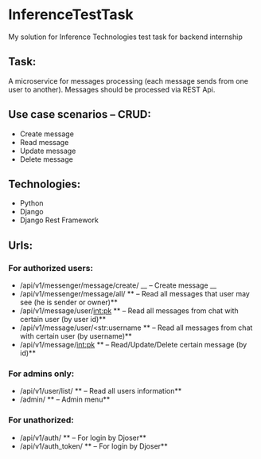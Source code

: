 # InferenceTestTask
My solution for Inference Technologies test task for backend internship
## Task:
A microservice for messages processing (each message sends from one user to another). Messages should be processed via REST Api.
## Use case scenarios – CRUD:
* Create message
* Read message
* Update message
* Delete message
## Technologies:
* Python
* Django
* Django Rest Framework
## Urls:
### For authorized users:
* /api/v1/messenger/message/create/ __ – Create message __
* /api/v1/messenger/message/all/ ** – Read all messages that user may see (he is sender or owner)**
* /api/v1/message/user/<int:pk> ** – Read all messages from chat with certain user (by user id)**
* /api/v1/message/user/<str:username ** – Read all messages from chat with certain user (by username)**
* /api/v1/message/<int:pk> ** – Read/Update/Delete certain message (by id)**
### For admins only:
* /api/v1/user/list/ ** – Read all users information**
* /admin/ ** – Admin menu**
### For unathorized:
* /api/v1/auth/ ** – For login by Djoser**
* /api/v1/auth_token/ ** – For login by Djoser**
